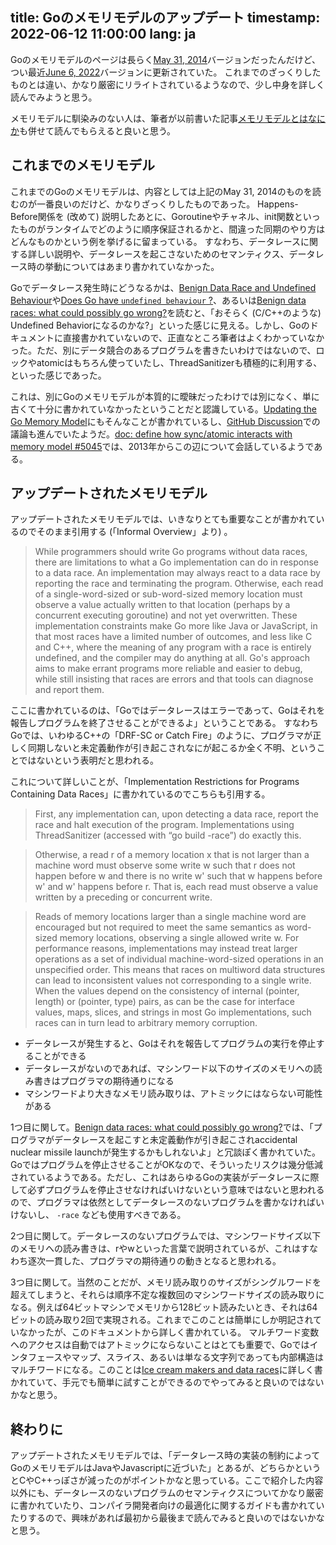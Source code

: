 title: Goのメモリモデルのアップデート
timestamp: 2022-06-12 11:00:00
lang: ja
---

Goのメモリモデルのページは長らく[May 31, 2014](https://web.archive.org/web/20211227220453/https://tip.golang.org/ref/mem)バージョンだったんだけど、つい最近[June 6, 2022](https://tip.golang.org/ref/mem)バージョンに更新されていた。
これまでのざっくりしたものとは違い、かなり厳密にリライトされているようなので、少し中身を詳しく読んでみようと思う。

メモリモデルに馴染みのない人は、筆者が以前書いた記事[メモリモデルとはなにか](/articles/2022/02/14/memory_model_ja/)も併せて読んでもらえると良いと思う。

## これまでのメモリモデル

これまでのGoのメモリモデルは、内容としては上記のMay 31, 2014のものを読むのが一番良いのだけど、かなりざっくりしたものであった。
Happens-Before関係を (改めて) 説明したあとに、Goroutineやチャネル、init関数といったものがランタイムでどのように順序保証されるかと、間違った同期のやり方はどんなものかという例を挙げるに留まっている。
すなわち、データレースに関する詳しい説明や、データレースを起こさないためのセマンティクス、データレース時の挙動についてはあまり書かれていなかった。

Goでデータレース発生時にどうなるかは、[Benign Data Race and Undefined Behaviour](https://groups.google.com/g/golang-nuts/c/EHHMCdcenc8)や[Does Go have `undefined behaviour` ?](https://groups.google.com/g/golang-nuts/c/MB1QmhDd_Rk)、あるいは[Benign data races: what could possibly go wrong?](https://web.archive.org/web/20150604005924/http://software.intel.com/en-us/blogs/2013/01/06/benign-data-races-what-could-possibly-go-wrong)を読むと、「おそらく (C/C++のような) Undefined Behaviorになるのかな?」といった感じに見える。しかし、Goのドキュメントに直接書かれていないので、正直なところ筆者はよくわかっていなかった。ただ、別にデータ競合のあるプログラムを書きたいわけではないので、ロックやatomicはもちろん使っていたし、ThreadSanitizerも積極的に利用する、といった感じであった。

これは、別にGoのメモリモデルが本質的に曖昧だったわけでは別になく、単に古くて十分に書かれていなかったということだと認識している。[Updating the Go Memory Model](https://research.swtch.com/gomm)にもそんなことが書かれているし、[GitHub Discussion](https://github.com/golang/go/discussions/47141)での議論も進んでいたようだ。[doc: define how sync/atomic interacts with memory model #5045](https://github.com/golang/go/issues/5045)では、2013年からこの辺について会話しているようである。

## アップデートされたメモリモデル

アップデートされたメモリモデルでは、いきなりとても重要なことが書かれているのでそのまま引用する (「Informal Overview」より) 。

> While programmers should write Go programs without data races, there are limitations to what a Go implementation can do in response to a data race. An implementation may always react to a data race by reporting the race and terminating the program. Otherwise, each read of a single-word-sized or sub-word-sized memory location must observe a value actually written to that location (perhaps by a concurrent executing goroutine) and not yet overwritten. These implementation constraints make Go more like Java or JavaScript, in that most races have a limited number of outcomes, and less like C and C++, where the meaning of any program with a race is entirely undefined, and the compiler may do anything at all. Go's approach aims to make errant programs more reliable and easier to debug, while still insisting that races are errors and that tools can diagnose and report them.

ここに書かれているのは、「Goではデータレースはエラーであって、Goはそれを報告しプログラムを終了させることができるよ」ということである。
すなわちGoでは、いわゆるC++の「DRF-SC or Catch Fire」のように、プログラマが正しく同期しないと未定義動作が引き起こされなにが起こるか全く不明、ということではないという表明だと思われる。

これについて詳しいことが、「Implementation Restrictions for Programs Containing Data Races」に書かれているのでこちらも引用する。

> First, any implementation can, upon detecting a data race, report the race and halt execution of the program. Implementations using ThreadSanitizer (accessed with “go build -race”) do exactly this.

> Otherwise, a read r of a memory location x that is not larger than a machine word must observe some write w such that r does not happen before w and there is no write w' such that w happens before w' and w' happens before r. That is, each read must observe a value written by a preceding or concurrent write.

> Reads of memory locations larger than a single machine word are encouraged but not required to meet the same semantics as word-sized memory locations, observing a single allowed write w. For performance reasons, implementations may instead treat larger operations as a set of individual machine-word-sized operations in an unspecified order. This means that races on multiword data structures can lead to inconsistent values not corresponding to a single write. When the values depend on the consistency of internal (pointer, length) or (pointer, type) pairs, as can be the case for interface values, maps, slices, and strings in most Go implementations, such races can in turn lead to arbitrary memory corruption.

* データレースが発生すると、Goはそれを報告してプログラムの実行を停止することができる
* データレースがないのであれば、マシンワード以下のサイズのメモリへの読み書きはプログラマの期待通りになる
* マシンワードより大きなメモリ読み取りは、アトミックにはならない可能性がある

1つ目に関して。[Benign data races: what could possibly go wrong?](https://web.archive.org/web/20150604005924/http://software.intel.com/en-us/blogs/2013/01/06/benign-data-races-what-could-possibly-go-wrong)では、「プログラマがデータレースを起こすと未定義動作が引き起こされaccidental nuclear missile launchが発生するかもしれないよ」と冗談ぽく書かれていた。Goではプログラムを停止させることがOKなので、そういったリスクは幾分低減されているようである。ただし、これはあらゆるGoの実装がデータレースに際して必ずプログラムを停止させなければいけないという意味ではないと思われるので、プログラマは依然としてデータレースのないプログラムを書かなければいけないし、 `-race` なども使用すべきである。

2つ目に関して。データレースのないプログラムでは、マシンワードサイズ以下のメモリへの読み書きは、rやwといった言葉で説明されているが、これはすなわち逐次一貫した、プログラマの期待通りの動きとなると思われる。

3つ目に関して。当然のことだが、メモリ読み取りのサイズがシングルワードを超えてしまうと、それらは順序不定な複数回のマシンワードサイズの読み取りになる。例えば64ビットマシンでメモリから128ビット読みたいとき、それは64ビットの読み取り2回で実現される。これまでこのことは簡単にしか明記されていなかったが、このドキュメントから詳しく書かれている。
マルチワード変数へのアクセスは自動ではアトミックにならないことはとても重要で、Goではインタフェースやマップ、スライス、あるいは単なる文字列であっても内部構造はマルチワードになる。このことは[Ice cream makers and data races](https://dave.cheney.net/2014/06/27/ice-cream-makers-and-data-races)に詳しく書かれていて、手元でも簡単に試すことができるのでやってみると良いのではないかなと思う。

## 終わりに

アップデートされたメモリモデルでは、「データレース時の実装の制約によってGoのメモリモデルはJavaやJavascriptに近づいた」とあるが、どちらかというとCやC++っぽさが減ったのがポイントかなと思っている。ここで紹介した内容以外にも、データレースのないプログラムのセマンティクスについてかなり厳密に書かれていたり、コンパイラ開発者向けの最適化に関するガイドも書かれていたりするので、興味があれば最初から最後まで読んでみると良いのではないかなと思う。
